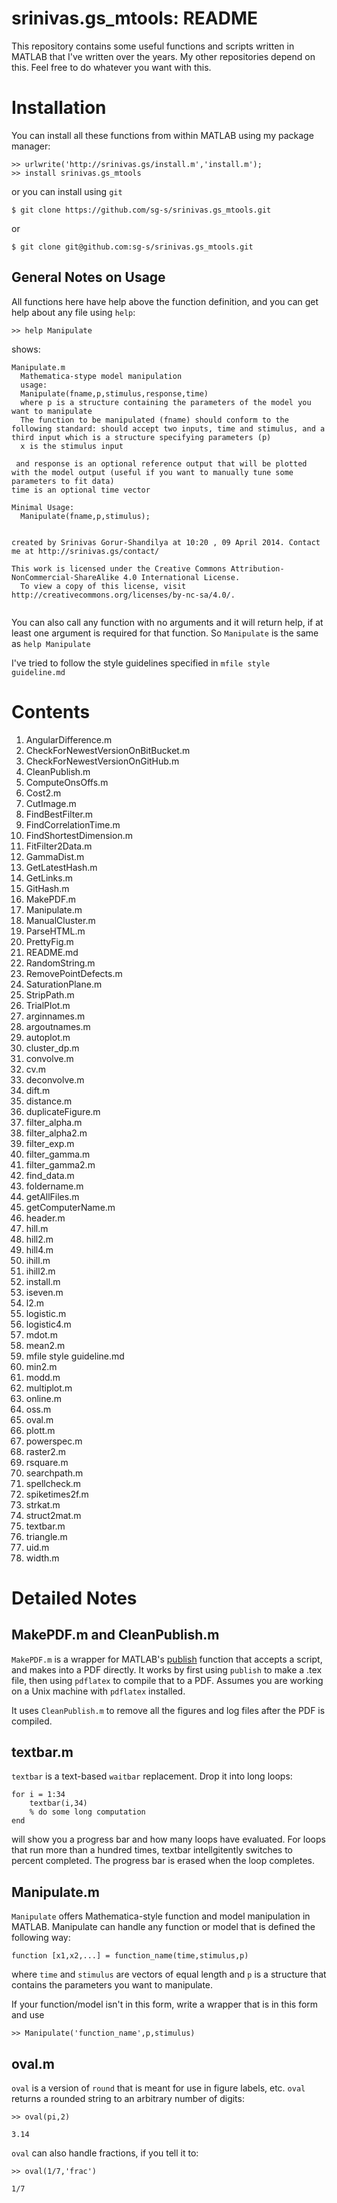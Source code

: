# srinivas.gs_mtools: README

This repository contains some useful functions and scripts written in MATLAB that I've written over the years. My other repositories depend on this. Feel free to do whatever you want with this. 

# Installation

You can install all these functions from within MATLAB using my package manager:

```
>> urlwrite('http://srinivas.gs/install.m','install.m');
>> install srinivas.gs_mtools
```

or you can install using `git`

```
$ git clone https://github.com/sg-s/srinivas.gs_mtools.git
```

or 

```
$ git clone git@github.com:sg-s/srinivas.gs_mtools.git
```

## General Notes on Usage

All functions here have help above the function definition, and you can get help about any file using `help`:

```
>> help Manipulate
```

shows:

```
Manipulate.m
  Mathematica-stype model manipulation
  usage: 
  Manipulate(fname,p,stimulus,response,time)
  where p is a structure containing the parameters of the model you want to manipulate 
  The function to be manipulated (fname) should conform to the following standard: should accept two inputs, time and stimulus, and a third input which is a structure specifying parameters (p)
  x is the stimulus input
 
 and response is an optional reference output that will be plotted with the model output (useful if you want to manually tune some parameters to fit data)
time is an optional time vector
  
Minimal Usage: 
  Manipulate(fname,p,stimulus);
  
  
created by Srinivas Gorur-Shandilya at 10:20 , 09 April 2014. Contact me at http://srinivas.gs/contact/
  
This work is licensed under the Creative Commons Attribution-NonCommercial-ShareAlike 4.0 International License. 
  To view a copy of this license, visit http://creativecommons.org/licenses/by-nc-sa/4.0/.
  
  ```

You can also call any function with no arguments and it will return help, if at least one argument is required for that function. So `Manipulate` is the same as `help Manipulate`

I've tried to follow the style guidelines specified in `mfile style guideline.md`

# Contents

1. AngularDifference.m
1. CheckForNewestVersionOnBitBucket.m
1. CheckForNewestVersionOnGitHub.m
1. CleanPublish.m
1. ComputeOnsOffs.m
1. Cost2.m
1. CutImage.m
1. FindBestFilter.m
1. FindCorrelationTime.m
1. FindShortestDimension.m
1. FitFilter2Data.m
1. GammaDist.m
1. GetLatestHash.m
1. GetLinks.m
1. GitHash.m
1. MakePDF.m
1. Manipulate.m
1. ManualCluster.m
1. ParseHTML.m
1. PrettyFig.m
1. README.md
1. RandomString.m
1. RemovePointDefects.m
1. SaturationPlane.m
1. StripPath.m
1. TrialPlot.m
1. arginnames.m
1. argoutnames.m
1. autoplot.m
1. cluster_dp.m
1. convolve.m
1. cv.m
1. deconvolve.m
1. dift.m
1. distance.m
1. duplicateFigure.m
1. filter_alpha.m
1. filter_alpha2.m
1. filter_exp.m
1. filter_gamma.m
1. filter_gamma2.m
1. find_data.m
1. foldername.m
1. getAllFiles.m
1. getComputerName.m
1. header.m
1. hill.m
1. hill2.m
1. hill4.m
1. ihill.m
1. ihill2.m
1. install.m
1. iseven.m
1. l2.m
1. logistic.m
1. logistic4.m
1. mdot.m
1. mean2.m
1. mfile style guideline.md
1. min2.m
1. modd.m
1. multiplot.m
1. online.m
1. oss.m
1. oval.m
1. plott.m
1. powerspec.m
1. raster2.m
1. rsquare.m
1. searchpath.m
1. spellcheck.m
1. spiketimes2f.m
1. strkat.m
1. struct2mat.m
1. textbar.m
1. triangle.m
1. uid.m
1. width.m


# Detailed Notes	

## MakePDF.m and CleanPublish.m
`MakePDF.m` is a wrapper for MATLAB's [publish](http://www.mathworks.com/help/matlab/ref/publish.html) function that accepts a script, and makes into a PDF directly. It works by first using `publish` to make a .tex file, then using `pdflatex` to compile that to a PDF. Assumes you are working on a Unix machine with `pdflatex` installed. 

It uses `CleanPublish.m` to remove all the figures and log files after the PDF is compiled. 
	
## textbar.m

`textbar` is a text-based `waitbar` replacement. Drop it into long loops:

```
for i = 1:34
	textbar(i,34)
	% do some long computation
end
```

will show you a progress bar and how many loops have evaluated. For loops that run more than a hundred times, textbar intellgitently switches to percent completed. The progress bar is erased when the loop completes. 


## Manipulate.m

`Manipulate` offers Mathematica-style function and model manipulation in MATLAB. Manipulate can handle any function or model that is defined the following way:

```
function [x1,x2,...] = function_name(time,stimulus,p)
```
where `time` and `stimulus` are vectors of equal length and `p` is a structure that contains the parameters you want to manipulate. 

If your function/model isn't in this form, write a wrapper that is in this form and use 

```
>> Manipulate('function_name',p,stimulus)
```

## oval.m

`oval` is a version of `round` that is meant for use in figure labels, etc. `oval` returns a rounded string to an arbitrary number of digits:

```
>> oval(pi,2)

3.14

```

`oval` can also handle fractions, if you tell it to:

```
>> oval(1/7,'frac')

1/7
```